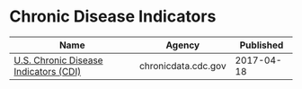# Chronic Disease Indicators

Name | Agency | Published
---- | ---- | ---------
[U.S. Chronic Disease Indicators (CDI)](../datasets/g4ie-h725.md) | chronicdata.cdc.gov | 2017-04-18

